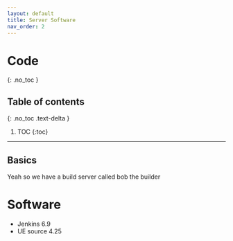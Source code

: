 ```yaml
---
layout: default
title: Server Software
nav_order: 2
---
```


# Code
{: .no_toc }

## Table of contents
{: .no_toc .text-delta }

1. TOC
{:toc}

---
## Basics

Yeah so we have a build server called bob the builder


# Software

 - Jenkins 6.9
 - UE source 4.25

